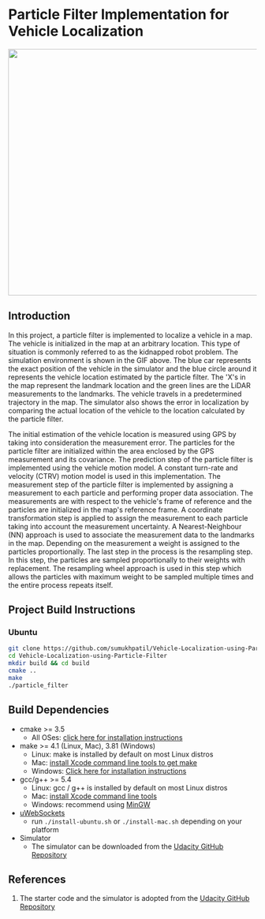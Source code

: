 # Particle Filter Implementation for Vehicle Localization
<img src="media/ParticleFilterGIF.gif" width="700" height="500" />

## Introduction
In this project, a particle filter is implemented to localize a vehicle in a map. The vehicle is initialized in the map at an arbitrary location. This type of situation is commonly referred to as the kidnapped robot problem. The simulation environment is shown in the GIF above. The blue car represents the exact position of the vehicle in the simulator and the blue circle around it represents the vehicle location estimated by the particle filter. The 'X's in the map represent the landmark location and the green lines are the LiDAR measurements to the landmarks. The vehicle travels in a predetermined trajectory in the map. The simulator also shows the error in localization by comparing the actual location of the vehicle to the location calculated by the particle filter.

The initial estimation of the vehicle location is measured using GPS by taking into consideration the measurement error. The particles for the particle filter are initialized within the area enclosed by the GPS measurement and its covariance. The prediction step of the particle filter is implemented using the vehicle motion model. A constant turn-rate and velocity (CTRV) motion model is used in this implementation. The measurement step of the particle filter is implemented by assigning a measurement to each particle and performing proper data association. The measurements are with respect to the vehicle's frame of reference and the particles are initialized in the map's reference frame. A coordinate transformation step is applied to assign the measurement to each particle taking into account the measurement uncertainty. A Nearest-Neighbour (NN) approach is used to associate the measurement data to the landmarks in the map. Depending on the measurement a weight is assigned to the particles proportionally. The last step in the process is the resampling step. In this step, the particles are sampled proportionally to their weights with replacement. The resampling wheel approach is used in this step which allows the particles with maximum weight to be sampled multiple times and the entire process repeats itself.
## Project Build Instructions
### Ubuntu
```bash
git clone https://github.com/sumukhpatil/Vehicle-Localization-using-Particle-Filter.git
cd Vehicle-Localization-using-Particle-Filter
mkdir build && cd build
cmake ..
make
./particle_filter
```
## Build Dependencies
* cmake >= 3.5
  * All OSes: [click here for installation instructions](https://cmake.org/install/)
* make >= 4.1 (Linux, Mac), 3.81 (Windows)
  * Linux: make is installed by default on most Linux distros
  * Mac: [install Xcode command line tools to get make](https://developer.apple.com/xcode/features/)
  * Windows: [Click here for installation instructions](http://gnuwin32.sourceforge.net/packages/make.htm)
* gcc/g++ >= 5.4
  * Linux: gcc / g++ is installed by default on most Linux distros
  * Mac: [install Xcode command line tools](https://developer.apple.com/xcode/features/)
  * Windows: recommend using [MinGW](http://www.mingw.org/)
* [uWebSockets](https://github.com/uWebSockets/uWebSockets)
  * run `./install-ubuntu.sh` or `./install-mac.sh` depending on your platform
* Simulator
  * The simulator can be downloaded from the [Udacity GitHub Repository](https://github.com/udacity/self-driving-car-sim/releases)

## References
1. The starter code and the simulator is adopted from the [Udacity GitHub Repository](https://github.com/udacity/CarND-Kidnapped-Vehicle-Project)
